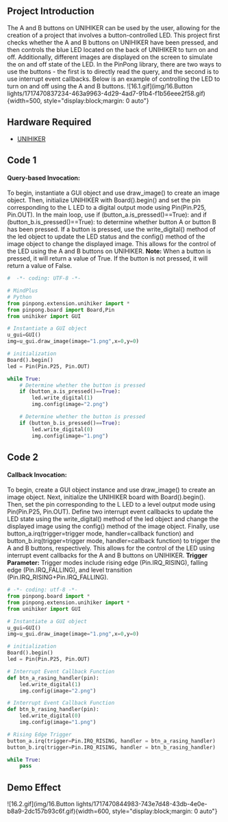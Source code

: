 ## Project Introduction
The A and B buttons on UNIHIKER can be used by the user, allowing for the creation of a project that involves a button-controlled LED. This project first checks whether the A and B buttons on UNIHIKER have been pressed, and then controls the blue LED located on the back of UNIHIKER to turn on and off. Additionally, different images are displayed on the screen to simulate the on and off state of the LED. In the PinPong library, there are two ways to use the buttons - the first is to directly read the query, and the second is to use interrupt event callbacks. Below is an example of controlling the LED to turn on and off using the A and B buttons.
![16.1.gif](img/16.Button lights/1717470837234-463a9963-4d29-4ad7-91b4-f1b56eee2f58.gif){width=500, style="display:block;margin: 0 auto"} 

## Hardware Required

- [UNIHIKER](https://www.dfrobot.com/product-2691.html)
## Code 1
#### Query-based Invocation:
To begin, instantiate a GUI object and use draw_image() to create an image object. Then, initialize UNIHIKER with Board().begin() and set the pin corresponding to the L LED to a digital output mode using Pin(Pin.P25, Pin.OUT). In the main loop, use if (button_a.is_pressed()==True): and if (button_b.is_pressed()==True): to determine whether button A or button B has been pressed. If a button is pressed, use the write_digital() method of the led object to update the LED status and the config() method of the image object to change the displayed image. This allows for the control of the LED using the A and B buttons on UNIHIKER.
**Note:** When a button is pressed, it will return a value of True. If the button is not pressed, it will return a value of False.
```python
#  -*- coding: UTF-8 -*-

# MindPlus
# Python
from pinpong.extension.unihiker import *
from pinpong.board import Board,Pin
from unihiker import GUI

# Instantiate a GUI object
u_gui=GUI()
img=u_gui.draw_image(image="1.png",x=0,y=0)

# initialization
Board().begin()
led = Pin(Pin.P25, Pin.OUT)

while True:
    # Determine whether the button is pressed
    if (button_a.is_pressed()==True):
        led.write_digital(1)
        img.config(image="2.png")

    # Determine whether the button is pressed
    if (button_b.is_pressed()==True):
        led.write_digital(0)
        img.config(image="1.png")
```
## Code 2
#### Callback Invocation:
To begin, create a GUI object instance and use draw_image() to create an image object. Next, initialize the UNIHIKER board with Board().begin(). Then, set the pin corresponding to the L LED to a level output mode using Pin(Pin.P25, Pin.OUT). Define two interrupt event callbacks to update the LED state using the write_digital() method of the led object and change the displayed image using the config() method of the image object. Finally, use button_a.irq(trigger=trigger mode, handler=callback function) and button_b.irq(trigger=trigger mode, handler=callback function) to trigger the A and B buttons, respectively. This allows for the control of the LED using interrupt event callbacks for the A and B buttons on UNIHIKER.
**Trigger Parameter:** Trigger modes include rising edge (Pin.IRQ_RISING), falling edge (Pin.IRQ_FALLING), and level transition (Pin.IRQ_RISING+Pin.IRQ_FALLING).
```python
# -*- coding: utf-8 -*-
from pinpong.board import *
from pinpong.extension.unihiker import *
from unihiker import GUI

# Instantiate a GUI object
u_gui=GUI()
img=u_gui.draw_image(image="1.png",x=0,y=0)

# initialization
Board().begin()
led = Pin(Pin.P25, Pin.OUT)

# Interrupt Event Callback Function
def btn_a_rasing_handler(pin):
    led.write_digital(1)
    img.config(image="2.png")

# Interrupt Event Callback Function
def btn_b_rasing_handler(pin):
    led.write_digital(0)
    img.config(image="1.png")

# Rising Edge Trigger
button_a.irq(trigger=Pin.IRQ_RISING, handler = btn_a_rasing_handler)
button_b.irq(trigger=Pin.IRQ_RISING, handler = btn_b_rasing_handler)

while True:
    pass
```
## Demo Effect
![16.2.gif](img/16.Button lights/1717470844983-743e7d48-43db-4e0e-b8a9-2dc157b93c6f.gif){width=600, style="display:block;margin: 0 auto"}
